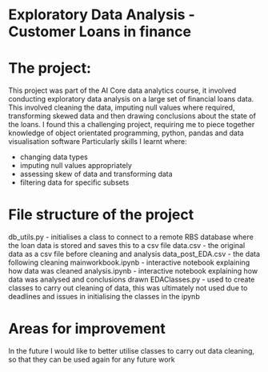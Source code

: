 # Exploratory Data Analysis - Customer Loans in finance

# The project: 
This project was part of the AI Core data analytics course, it involved conducting exploratory data analysis on a large set of financial loans data.
This involved cleaning the data, imputing null values where required, transforming skewed data and then drawing conclusions about the state of the loans.
I found this a challenging project, requiring me to piece together knowledge of object orientated programming, python, pandas and data visualisation software
Particularly skills I learnt where:
- changing data types
- imputing null values appropriately
- assessing skew of data and transforming data
- filtering data for specific subsets

# File structure of the project
db_utils.py - initialises a class to connect to a remote RBS database where the loan data is stored and saves this to a csv file
data.csv - the original data as a csv file before cleaning and analysis 
data_post_EDA.csv - the data following cleaning
mainworkbook.ipynb - interactive notebook explaining how data was cleaned
analysis.ipynb - interactive notebook explaining how data was analysed and conclusions drawn
EDAClasses.py - used to create classes to carry out cleaning of data, this was ultimately not used due to deadlines and issues in initialising the classes in the ipynb

# Areas for improvement
In the future I would like to better utilise classes to carry out data cleaning, so that they can be used again for any future work

